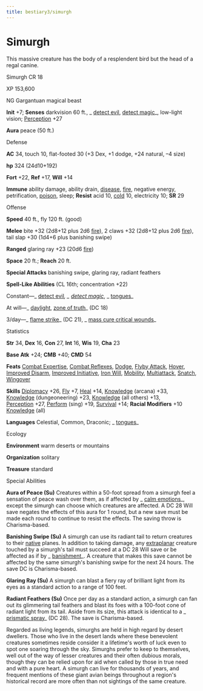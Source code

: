 ```yaml
---
title: bestiary3/simurgh
---
```

# Simurgh

This massive creature has the body of a resplendent bird but the head of a regal canine.

Simurgh CR 18

XP 153,600

NG Gargantuan magical beast

**Init** +7; **Senses** darkvision 60 ft., _ [detect evil](spell_dir/detectEvil#_detect-evil), [detect magic](spells/detectMagic#_detect-magic)_, low-light vision; [Perception](skill_dir/perception#_perception) +27

**Aura** peace (50 ft.)

Defense

**AC** 34, touch 10, flat-footed 30 (+3 Dex, +1 dodge, +24 natural, –4 size)

**hp** 324 (24d10+192)

**Fort** +22, **Ref** +17, **Will** +14

**Immune** ability damage, ability drain, [disease](monsters/universalMonsterRules#_disease-(ex-or-su)), [fire](monster_dir/creatureTypes#_fire-subtype), negative energy, petrification, [poison](monsters/universalMonsterRules#_poison-(ex-or-su)), sleep; **Resist** acid 10, [cold](monster_dir/creatureTypes#_cold-subtype) 10, electricity 10; **SR** 29

Offense

**Speed** 40 ft., fly 120 ft. (good)

**Melee** bite +32 (2d8+12 plus 2d6 [fire](monsters/creatureTypes#_fire-subtype)), 2 claws +32 (2d8+12 plus 2d6 [fire](monster_dir/creatureTypes#_fire-subtype)), tail slap +30 (1d4+6 plus banishing swipe)

**Ranged** glaring ray +23 (20d6 [fire](monsters/creatureTypes#_fire-subtype))

**Space** 20 ft.; **Reach** 20 ft.

**Special Attacks** banishing swipe, glaring ray, radiant feathers

**Spell-Like Abilities** (CL 16th; concentration +22)

Constant—_ [detect evil](spell_dir/detectEvil#_detect-evil)_, _ [detect magic](spells/detectMagic#_detect-magic)_, _ [tongues](spell_dir/tongues#_tongues)_

At will—_ [daylight](spells/daylight#_daylight), [zone of truth](spell_dir/zoneOfTruth#_zone-of-truth)_ (DC 18)

3/day—_ [flame strike](spell_dir/flameStrike#_flame-strike)_ (DC 21), _ [mass cure critical wounds](spells/cureCriticalWounds#_cure-critical-wounds-mass)_

Statistics

**Str** 34, **Dex** 16, **Con** 27, **Int** 16, **Wis** 19, **Cha** 23

**Base Atk** +24; **CMB** +40; **CMD** 54

**Feats** [Combat Expertise](feats#_combat-expertise), [Combat Reflexes](feats#_combat-reflexes), [Dodge](feats#_dodge), [Flyby Attack](monster_dir/monsterFeats#_flyby-attack), [Hover](monsters/monsterFeats#_hover), [Improved Disarm](feats#_improved-disarm), [Improved Initiative](feats#_improved-initiative), [Iron Will](feats#_iron-will), [Mobility](feats#_mobility), [Multiattack](monster_dir/monsterFeats#_multiattack), [Snatch](monsters/monsterFeats#_snatch), [Wingover](monster_dir/monsterFeats#_wingover)

**Skills** [Diplomacy](skills/diplomacy#_diplomacy) +26, [Fly](skill_dir/fly#_fly) +7, [Heal](skills/heal#_heal) +14, [Knowledge](skill_dir/knowledge#_knowledge) (arcana) +33, [Knowledge](skills/knowledge#_knowledge) (dungeoneering) +23, [Knowledge](skill_dir/knowledge#_knowledge) (all others) +13,   
 [Perception](skills/perception#_perception) +27, [Perform](skill_dir/perform#_perform) (sing) +19, [Survival](skills/survival#_survival) +14; **Racial Modifiers** +10 [Knowledge](skill_dir/knowledge#_knowledge) (all)

**Languages** Celestial, Common, Draconic; _ [tongues](spells/tongues#_tongues)_

Ecology

**Environment** warm deserts or mountains

**Organization** solitary

**Treasure** standard

Special Abilities

**Aura of Peace (Su)** Creatures within a 50-foot spread from a simurgh feel a sensation of peace wash over them, as if affected by _ [calm emotions](spell_dir/calmEmotions#_calm-emotions)_, except the simurgh can choose which creatures are affected. A DC 28 Will save negates the effects of this aura for 1 round, but a new save must be made each round to continue to resist the effects. The saving throw is Charisma-based.

**Banishing Swipe (Su)** A simurgh can use its radiant tail to return creatures to their [native](monsters/creatureTypes#_native-subtype) planes. In addition to taking damage, any [extraplanar](monster_dir/creatureTypes#_extraplanar-subtype) creature touched by a simurgh's tail must succeed at a DC 28 Will save or be affected as if by _ [banishment](spells/banishment#_banishment)_. A creature that makes this save cannot be affected by the same simurgh's banishing swipe for the next 24 hours. The save DC is Charisma-based.

**Glaring Ray (Su)** A simurgh can blast a fiery ray of brilliant light from its eyes as a standard action to a range of 100 feet.

**Radiant Feathers (Su)** Once per day as a standard action, a simurgh can fan out its glimmering tail feathers and blast its foes with a 100-foot cone of radiant light from its tail. Aside from its size, this attack is identical to a _ [prismatic spray](spell_dir/prismaticSpray#_prismatic-spray)_ (DC 28). The save is Charisma-based.

Regarded as living legends, simurghs are held in high regard by desert dwellers. Those who live in the desert lands where these benevolent creatures sometimes reside consider it a lifetime's worth of luck even to spot one soaring through the sky. Simurghs prefer to keep to themselves, well out of the way of lesser creatures and their often dubious morals, though they can be relied upon for aid when called by those in true need and with a pure heart. A simurgh can live for thousands of years, and frequent mentions of these giant avian beings throughout a region's historical record are more often than not sightings of the same creature.


